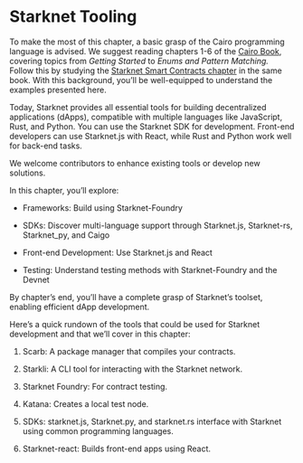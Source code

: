 # Starknet Tooling

To make the most of this chapter, a basic grasp of the Cairo programming
language is advised. We suggest reading chapters 1-6 of the [Cairo
Book](https://book.cairo-lang.org/title-page.html), covering topics from
_Getting Started_ to _Enums and Pattern Matching._ Follow this by
studying the [Starknet Smart Contracts
chapter](https://book.cairo-lang.org/ch99-00-starknet-smart-contracts.html)
in the same book. With this background, you’ll be well-equipped to
understand the examples presented here.

Today, Starknet provides all essential tools for building decentralized
applications (dApps), compatible with multiple languages like
JavaScript, Rust, and Python. You can use the Starknet SDK for
development. Front-end developers can use Starknet.js with React, while
Rust and Python work well for back-end tasks.

We welcome contributors to enhance existing tools or develop new
solutions.

In this chapter, you’ll explore:

- Frameworks: Build using Starknet-Foundry

- SDKs: Discover multi-language support through Starknet.js,
  Starknet-rs, Starknet_py, and Caigo

- Front-end Development: Use Starknet.js and React

- Testing: Understand testing methods with Starknet-Foundry and the Devnet

By chapter’s end, you’ll have a complete grasp of Starknet’s toolset,
enabling efficient dApp development.

Here’s a quick rundown of the tools that could be used for Starknet
development and that we’ll cover in this chapter:

1.  Scarb: A package manager that compiles your contracts.

2.  Starkli: A CLI tool for interacting with the Starknet network.

3.  Starknet Foundry: For contract testing.

4.  Katana: Creates a local test node.

5.  SDKs: starknet.js, Starknet.py, and starknet.rs interface with
    Starknet using common programming languages.

6.  Starknet-react: Builds front-end apps using React.
